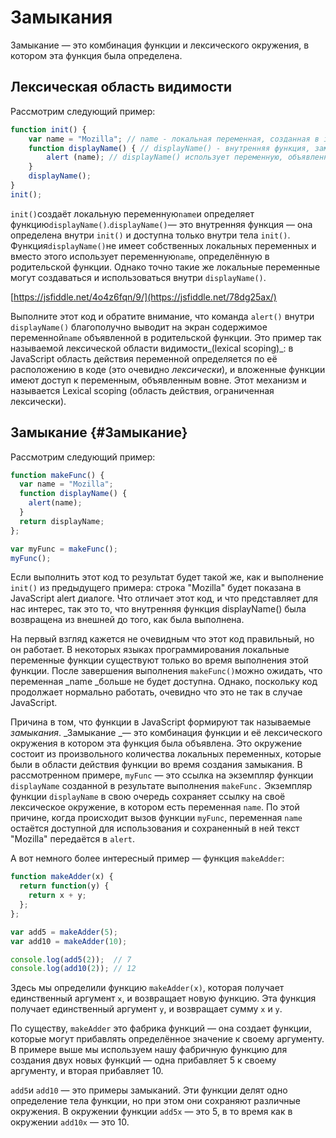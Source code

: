 # Замыкания

Замыкание — это комбинация функции и лексического окружения, в котором эта функция была определена.

## Лексическая область видимости

Рассмотрим следующий пример:

```js
function init() {
    var name = "Mozilla"; // name - локальная переменная, созданная в init
    function displayName() { // displayName() - внутренняя функция, замыкание
        alert (name); // displayName() использует переменную, объявленную в родительской функции    
    }
    displayName();    
}
init();
```

`init()`создаёт локальную переменную`name`и определяет функцию`displayName()`.`displayName()`— это внутренняя функция — она определена внутри `init()` и доступна только внутри тела `init()`. Функция`displayName()`не имеет собственных локальных переменных и вместо этого использует переменную`name`, определённую в родительской функции. Однако точно такие же локальные переменные могут создаваться и использоваться внутри `displayName()`.

[https://jsfiddle.net/4o4z6fqn/9/](https://jsfiddle.net/78dg25ax/)

Выполните этот код и обратите внимание, что команда  `alert()` внутри `displayName()` благополучно выводит на экран содержимое переменной`name` объявленной в родительской функции. Это пример так называемой лексической области видимости_\(lexical scoping\)_: в JavaScript область действия переменной определяется по её расположению в коде \(это очевидно _лексически_\), и вложенные функции имеют доступ к переменным, объявленным вовне. Этот механизм и называется Lexical scoping \(область действия, ограниченная лексически\).

## Замыкание {#Замыкание}

Рассмотрим следующий пример:

```js
function makeFunc() {
  var name = "Mozilla";
  function displayName() {
    alert(name);
  }
  return displayName;
};

var myFunc = makeFunc();
myFunc();
```

Если выполнить этот код то результат будет такой же, как и выполнение `init()` из предыдущего примера: строка "Mozilla" будет показана в JavaScript alert диалоге. Что отличает этот код, и что представляет для нас интерес, так это то, что внутренняя функция displayName\(\) была возвращена из внешней до того, как была выполнена.

На первый взгляд кажется не очевидным что этот код правильный, но он работает. В некоторых языках программирования локальные переменные функции существуют только во время выполнения этой функции. После завершения выполнения `makeFunc()`можно ожидать, что переменная _name _больше не будет доступна. Однако, поскольку код продолжает нормально работать, очевидно что это не так в случае JavaScript.

Причина в том, что функции в JavaScript формируют так называемые _замыкания_. _Замыкание _— это комбинация функции и её лексического окружения в котором эта функция была объявлена. Это окружение состоит из произвольного количества локальных переменных, которые были в области действия функции во время создания замыкания. В рассмотренном примере, `myFunc` — это ссылка на экземпляр функции `displayName` созданной в результате выполнения `makeFunc.` Экземпляр функции `displayName` в свою очередь сохраняет ссылку на своё лексическое окружение, в котором есть переменная `name`.  По этой причине, когда происходит вызов функции `myFunc`, переменная `name` остаётся доступной для использования и сохраненный в ней текст "Mozilla" передаётся в `alert`.

А вот немного более интересный пример — функция `makeAdder`:

```js
function makeAdder(x) {
  return function(y) {
    return x + y;
  };
};

var add5 = makeAdder(5);
var add10 = makeAdder(10);

console.log(add5(2));  // 7
console.log(add10(2)); // 12
```

Здесь мы определили функцию `makeAdder(x)`, которая получает единственный аргумент `x`, и возвращает новую функцию. Эта функция получает единственный аргумент `y`, и возвращает сумму `x` и `y`.

По существу, `makeAdder` это фабрика функций — она создает функции, которые могут прибавлять определённое значение к своему аргументу. В примере выше мы используем нашу фабричную функцию для создания двух новых функций — одна прибавляет 5 к своему аргументу, и вторая прибавляет 10.

`add5`и `add10` — это примеры замыканий. Эти функции делят одно определение тела функции, но при этом они сохраняют различные окружения. В окружении функции `add5x` — это 5, в то время как в окружении `add10x` — это 10.

